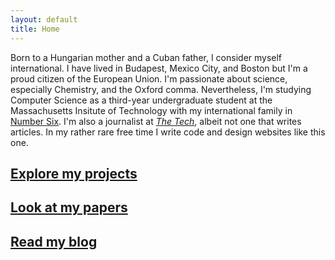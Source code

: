 ```yaml
---
layout: default
title: Home
---
```

Born to a Hungarian mother and a Cuban father, I consider myself international.
I have lived in Budapest, Mexico City, and Boston but I'm a proud citizen of
the European Union. I'm passionate about science, especially Chemistry, and
the Oxford comma. Nevertheless, I'm studying Computer Science as a third-year
undergraduate student at the Massachusetts Insitute of Technology with my
international family in [Number Six](http://no6.mit.edu). I'm also a
journalist at _[The Tech](https://thetech.com)_, albeit not one that writes
articles. In my rather rare free time I write code and design websites like
this one.

## [Explore my projects](/projects/)

## [Look at my papers](/papers/)

## [Read my blog](/blog/)
